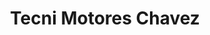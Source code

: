 ---
title: "Tecni Motores Chavez"
url: /san-jose-pinula/tecni-motores-chavez/
shop: Autowerkstatt
---